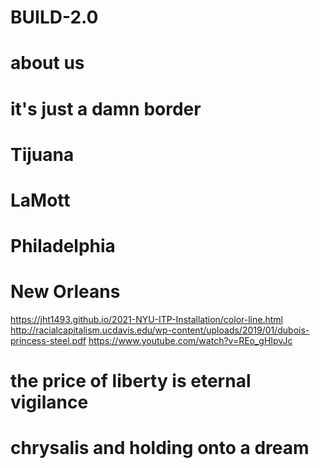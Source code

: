 # BUILD-2.0
# about us
# it's just a damn border
# Tijuana
# LaMott
# Philadelphia
# New Orleans
https://jht1493.github.io/2021-NYU-ITP-Installation/color-line.html
http://racialcapitalism.ucdavis.edu/wp-content/uploads/2019/01/dubois-princess-steel.pdf
https://www.youtube.com/watch?v=REo_gHIpvJc
# the price of liberty is eternal vigilance
# chrysalis and holding onto a dream
